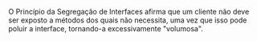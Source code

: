 O Princípio da Segregação de Interfaces afirma que um cliente não deve ser exposto a métodos dos quais não necessita, uma vez que isso pode poluir a interface, tornando-a excessivamente "volumosa".
